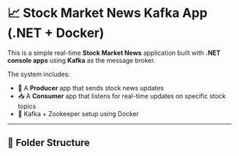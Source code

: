 # 📈 Stock Market News Kafka App (.NET + Docker)

This is a simple real-time **Stock Market News** application built with **.NET console apps** using **Kafka** as the message broker.

The system includes:
- 📰 A **Producer** app that sends stock news updates
- 📥 A **Consumer** app that listens for real-time updates on specific stock topics
- 🐳 Kafka + Zookeeper setup using Docker

---

## 🧱 Folder Structure
